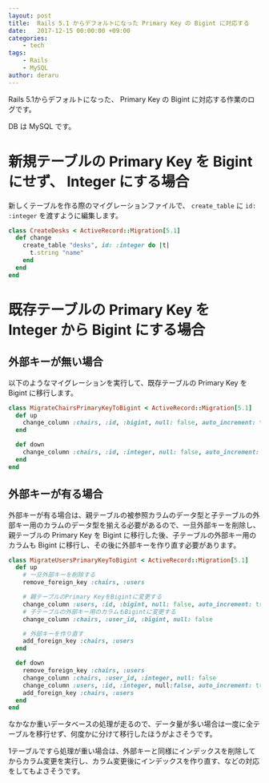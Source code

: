 ```yaml
---
layout: post
title:  Rails 5.1 からデフォルトになった Primary Key の Bigint に対応する
date:   2017-12-15 00:00:00 +09:00
categories:
    - tech
tags:
    - Rails
    - MySQL
author: deraru
---
```


Rails 5.1からデフォルトになった、 Primary Key の Bigint に対応する作業のログです。

DB は MySQL です。

# 新規テーブルの Primary Key を Bigint にせず、 Integer にする場合

新しくテーブルを作る際のマイグレーションファイルで、 `create_table` に `id: :integer` を渡すように編集します。

```ruby
class CreateDesks < ActiveRecord::Migration[5.1]
  def change
    create_table "desks", id: :integer do |t|
      t.string "name"
    end
  end
end
```

# 既存テーブルの Primary Key を Integer から Bigint にする場合

## 外部キーが無い場合

以下のようなマイグレーションを実行して、既存テーブルの Primary Key を Bigint に移行します。

```ruby
class MigrateChairsPrimaryKeyToBigint < ActiveRecord::Migration[5.1]
  def up
    change_column :chairs, :id, :bigint, null: false, auto_increment: true
  end

  def down
    change_column :chairs, :id, :integer, null: false, auto_increment: true
  end
end
```


## 外部キーが有る場合

外部キーが有る場合は、親テーブルの被参照カラムのデータ型と子テーブルの外部キー用のカラムのデータ型を揃える必要があるので、一旦外部キーを削除し、親テーブルの Primary Key を Bigint に移行した後、子テーブルの外部キー用のカラムも Bigint に移行し、その後に外部キーを作り直す必要があります。

```ruby
class MigrateUsersPrimaryKeyToBigint < ActiveRecord::Migration[5.1]
  def up
    # 一旦外部キーを削除する
    remove_foreign_key :chairs, :users

    # 親テーブルのPrimary KeyをBigintに変更する
    change_column :users, :id, :bigint, null: false, auto_increment: true
    # 子テーブルの外部キー用のカラムもBigintに変更する
    change_column :chairs, :user_id, :bigint, null: false

    # 外部キーを作り直す
    add_foreign_key :chairs, :users
  end

  def down
    remove_foreign_key :chairs, :users
    change_column :chairs, :user_id, :integer, null: false
    change_column :users, :id, :integer, null:false, auto_increment: true
    add_foreign_key :chairs, :users
  end
end
```

なかなか重いデータベースの処理が走るので、データ量が多い場合は一度に全テーブルを移行せず、何度かに分けて移行したほうがよさそうです。

1テーブルですら処理が重い場合は、外部キーと同様にインデックスを削除してからカラム変更を実行し、カラム変更後にインデックスを作り直す、などの対応をしてもよさそうです。
